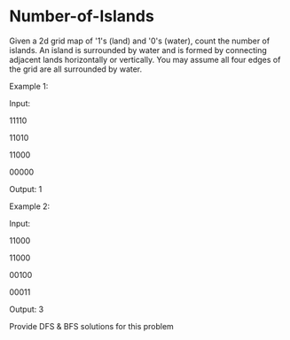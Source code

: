 # Number-of-Islands


Given a 2d grid map of '1's (land) and '0's (water), count the number of islands. An island is surrounded by water and is formed by connecting adjacent lands horizontally or vertically. You may assume all four edges of the grid are all surrounded by water.

Example 1:

  Input:

  11110

  11010

  11000

  00000

  Output: 1
  

Example 2:

  Input:
  
  11000
  
  11000
  
  00100
  
  00011

  Output: 3

Provide DFS &amp; BFS solutions for this problem
